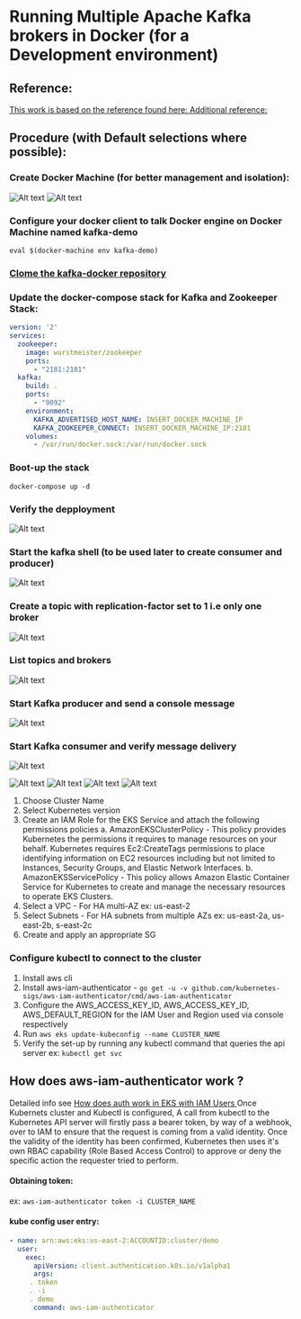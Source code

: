 # Running Multiple Apache Kafka brokers in Docker (for a Development environment)

## Reference:
[ This work is based on the reference found here: ](https://hub.docker.com/r/wurstmeister/kafka)
[ Additional reference: ](http://wurstmeister.github.io/kafka-docker/)

## Procedure (with Default selections where possible):

### Create Docker Machine (for better management and isolation):
![Alt text](docker-machine-create.png?raw=true "docker-machine create --driver virtualbox kafka-demo")
![Alt text](docker-machine-ip.png?raw=true "docker-machine ip kafka-demo")


### Configure your docker client to talk Docker engine on Docker Machine named kafka-demo
```
eval $(docker-machine env kafka-demo)
```

### [ Clome the kafka-docker repository ](https://github.com/wurstmeister/kafka-docker)

### Update the docker-compose stack for Kafka and Zookeeper Stack:
```yaml
version: '2'
services:
  zookeeper:
    image: wurstmeister/zookeeper
    ports:
      - "2181:2181"
  kafka:
    build: .
    ports:
      - "9092"
    environment:
      KAFKA_ADVERTISED_HOST_NAME: INSERT_DOCKER_MACHINE_IP
      KAFKA_ZOOKEEPER_CONNECT: INSERT_DOCKER_MACHINE_IP:2181
    volumes:
      - /var/run/docker.sock:/var/run/docker.sock
```

### Boot-up the stack
```
docker-compose up -d
```

### Verify the depployment
![Alt text](docker-ps.png?raw=true "docker ps")


### Start the kafka shell (to be used later to create consumer and producer)
![Alt text](kafka-shell.png?raw=true "./start-kafka-shell.sh 192.168.99.101 192.168.99.101:2181")

### Create a topic with replication-factor set to 1 i.e only one broker
![Alt text](kafka-create-topic.png?raw=true "$KAFKA_HOME/bin/kafka-topics.sh --create --topic topic --partitions 4 --zookeeper $ZK --replication-factor 1")

### List topics and brokers
![Alt text](kafka-list-topics.png?raw=true "$KAFKA_HOME/bin/kafka-topics.sh --describe --topic topic --zookeeper $ZK")

### Start Kafka producer and send a console message
![Alt text](kafka-producer.png?raw=true "$KAFKA_HOME/bin/kafka-console-producer.sh --topic=topic --broker-list=`broker-list.sh`")

### Start Kafka consumer and verify message delivery
![Alt text](kafka-consumer.png?raw=true "$KAFKA_HOME/bin/kafka-console-consumer.sh --topic=topic --bootstrap-server=192.168.99.101:32768`")


![Alt text](docker-machine-create.png?raw=true "docker-machine create --driver virtualbox kafka-demo")
![Alt text](docker-machine-create.png?raw=true "docker-machine create --driver virtualbox kafka-demo")
![Alt text](docker-machine-create.png?raw=true "docker-machine create --driver virtualbox kafka-demo")
![Alt text](docker-machine-create.png?raw=true "docker-machine create --driver virtualbox kafka-demo")




1. Choose Cluster Name
2. Select Kubernetes version
3. Create an IAM Role for the EKS Service and attach  the following permissions policies
    a. AmazonEKSClusterPolicy - This policy provides Kubernetes the permissions it requires to manage resources on your behalf. Kubernetes requires Ec2:CreateTags permissions to place identifying information on EC2 resources including but not limited to Instances, Security Groups, and Elastic Network Interfaces.
    b. AmazonEKSServicePolicy - This policy allows Amazon Elastic Container Service for Kubernetes to create and manage the necessary resources to operate EKS Clusters.
4. Select a VPC - For HA multi-AZ ex: us-east-2
6. Select Subnets - For HA subnets from multiple AZs ex: us-east-2a, us-east-2b, s-east-2c
7. Create and apply an appropriate SG

### Configure kubectl to connect to the cluster
1. Install aws cli
2. Install aws-iam-authenticator - `go get -u -v github.com/kubernetes-sigs/aws-iam-authenticator/cmd/aws-iam-authenticator`
3. Configure the AWS_ACCESS_KEY_ID, AWS_ACCESS_KEY_ID, AWS_DEFAULT_REGION for the IAM User and Region used via console respectively
4. Run `aws eks update-kubeconfig --name CLUSTER_NAME`
5. Verify the set-up by running  any kubectl command that queries the api server ex: `kubectl get svc`

## How does aws-iam-authenticator work ? 
Detailed info see [How does auth work in EKS with IAM Users ](http://marcinkaszynski.com/2018/07/12/eks-auth.html)
Once Kubernets cluster and Kubectl is configured, A call from kubectl to the Kubernetes API server will firstly pass a bearer token, by way of a webhook, over to IAM to ensure that the request is coming from a valid identity. Once the validity of the identity has been confirmed, Kubernetes then uses it's own RBAC capability (Role Based Access Control) to approve or deny the specific action the requester tried to perform.

#### Obtaining token:
ex: `aws-iam-authenticator token -i CLUSTER_NAME`

#### kube config user entry:
```yaml
- name: arn:aws:eks:us-east-2:ACCOUNTID:cluster/demo
  user:
    exec:
      apiVersion: client.authentication.k8s.io/v1alpha1
      args:
     . token
     . -i
     . demo
      command: aws-iam-authenticator
```
